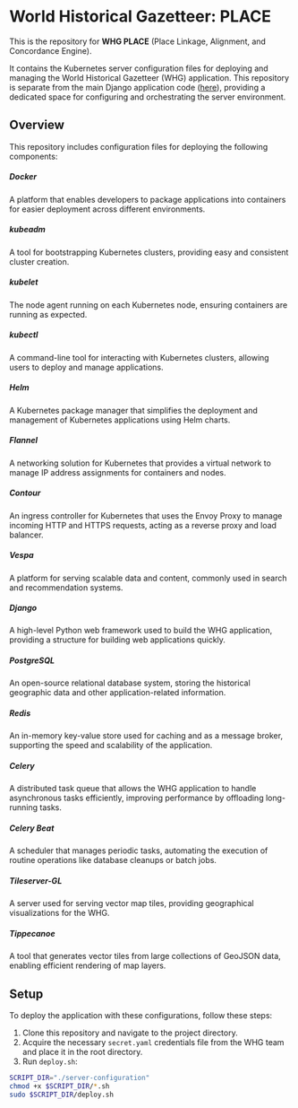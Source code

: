 # World Historical Gazetteer: PLACE

This is the repository for **WHG PLACE** (Place Linkage, Alignment, and Concordance Engine).

It contains the Kubernetes server configuration files for deploying and managing the World Historical Gazetteer (WHG)
application. This repository is separate from the main Django application code ([here](https://github.com/WorldHistoricalGazetteer/whg3)), providing a dedicated space for
configuring and orchestrating the server environment.

## Overview

This repository includes configuration files for deploying the following components:

##### Docker

A platform that enables developers to package applications into containers for easier deployment across different environments.

##### kubeadm
A tool for bootstrapping Kubernetes clusters, providing easy and consistent cluster creation.

##### kubelet
The node agent running on each Kubernetes node, ensuring containers are running as expected.

##### kubectl
A command-line tool for interacting with Kubernetes clusters, allowing users to deploy and manage applications.

##### Helm
A Kubernetes package manager that simplifies the deployment and management of Kubernetes applications using Helm charts.

##### Flannel
A networking solution for Kubernetes that provides a virtual network to manage IP address assignments for containers and nodes.

##### Contour
An ingress controller for Kubernetes that uses the Envoy Proxy to manage incoming HTTP and HTTPS requests, acting as a reverse proxy and load balancer.

##### Vespa
A platform for serving scalable data and content, commonly used in search and recommendation systems.

##### Django
A high-level Python web framework used to build the WHG application, providing a structure for building web applications quickly.

##### PostgreSQL
An open-source relational database system, storing the historical geographic data and other application-related information.

##### Redis
An in-memory key-value store used for caching and as a message broker, supporting the speed and scalability of the application.

##### Celery
A distributed task queue that allows the WHG application to handle asynchronous tasks efficiently, improving performance by offloading long-running tasks.

##### Celery Beat
A scheduler that manages periodic tasks, automating the execution of routine operations like database cleanups or batch jobs.

##### Tileserver-GL
A server used for serving vector map tiles, providing geographical visualizations for the WHG.

##### Tippecanoe
A tool that generates vector tiles from large collections of GeoJSON data, enabling efficient rendering of map layers.

## Setup

To deploy the application with these configurations, follow these steps:

1. Clone this repository and navigate to the project directory.
2. Acquire the necessary `secret.yaml` credentials file from the WHG team and place it in the root directory.
3. Run `deploy.sh`:

```bash
SCRIPT_DIR="./server-configuration"
chmod +x $SCRIPT_DIR/*.sh
sudo $SCRIPT_DIR/deploy.sh
```
